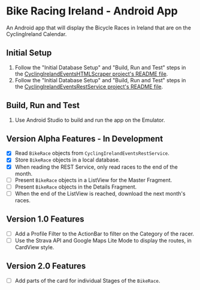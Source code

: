 # Bike Racing Ireland - Android App

An Android app that will display the Bicycle Races in Ireland that are
on the CyclingIreland Calendar.

## Initial Setup

1. Follow the "Initial Database Setup" and "Build, Run and Test" steps
in the [CyclingIrelandEventsHTMLScraper project's README file](https://github.com/lukegjpotter/cycling-ireland-events-html-scraper/blob/master/README.md).
1. Follow the "Initial Database Setup" and "Build, Run and Test" steps
in the [CyclingIrelandEventsRestService project's README file](https://github.com/lukegjpotter/cycling-ireland-events-rest-service/blob/master/README.md).

## Build, Run and Test

1. Use Android Studio to build and run the app on the Emulator.

## Version Alpha Features - In Development

* [x] Read `BikeRace` objects from `CyclingIrelandEventsRestService`.
* [x] Store `BikeRace` objects in a local database.
* [x] When reading the REST Service, only read races to the end of the
      month.
* [ ] Present `BikeRace` objects in a ListView for the Master Fragment.
* [ ] Present `BikeRace` objects in the Details Fragment.
* [ ] When the end of the ListView is reached, download the next month's
      races.

## Version 1.0 Features

* [ ] Add a Profile Filter to the ActionBar to filter on the Category of
      the racer. 
* [ ] Use the Strava API and Google Maps Lite Mode to display the
      routes, in CardView style.

## Version 2.0 Features

* [ ] Add parts of the card for individual Stages of the `BikeRace`.